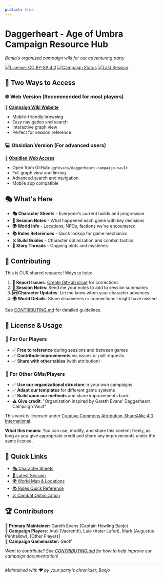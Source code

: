 ```yaml
---
publish: true
---
```

# Daggerheart - Age of Umbra Campaign Resource Hub

*Banjo's organized campaign wiki for our adventuring party*

[![License: CC BY-SA 4.0](https://img.shields.io/badge/License-CC_BY--SA_4.0-lightgrey.svg)](https://creativecommons.org/licenses/by-sa/4.0/)
[![Campaign Status](https://img.shields.io/badge/Campaign-Active-brightgreen.svg)]()
[![Last Session](https://img.shields.io/badge/Last_Session-Session_0-blue.svg)]()

## 📖 **Two Ways to Access**

### 🌐 **Web Version** (Recommended for most players)
**🔗 [Campaign Wiki Website](https://ggfevans.github.io/daggerheart-campaign-vault)**
- Mobile-friendly browsing
- Easy navigation and search
- Interactive graph view
- Perfect for session reference

### 💻 **Obsidian Version** (For advanced users)
**🔗 [Obsidian Web Access](https://obsidian.md/web)**
- Open from GitHub: `ggfevans/daggerheart-campaign-vault`
- Full graph view and linking
- Advanced search and navigation
- Mobile app compatible

## 🎭 **What's Here**

- **🎭 Character Sheets** - Everyone's current builds and progression
- **📖 Session Notes** - What happened each game with key decisions
- **🌍 World Info** - Locations, NPCs, factions we've encountered  
- **📚 Rules References** - Quick lookup for game mechanics
- **⚔️ Build Guides** - Character optimization and combat tactics
- **🧵 Story Threads** - Ongoing plots and mysteries

## 🤝 **Contributing**

This is OUR shared resource! Ways to help:

1. **🐛 Report Issues**: [Create GitHub issue](https://github.com/ggfevans/daggerheart-campaign-vault/issues) for corrections
2. **📝 Session Notes**: Send me your notes to add to session summaries
3. **🆙 Character Updates**: Let me know when your character advances
4. **🌍 World Details**: Share discoveries or connections I might have missed

See [CONTRIBUTING.md](CONTRIBUTING.md) for detailed guidelines.

## 📄 **License & Usage**

### 🎯 **For Our Players**
- ✅ **Free to reference** during sessions and between games
- ✅ **Contribute improvements** via issues or pull requests
- ✅ **Share with other tables** (with attribution)

### 🎲 **For Other GMs/Players**
- ✅ **Use our organizational structure** in your own campaigns
- ✅ **Adapt our templates** for different game systems
- ✅ **Build upon our methods** and share improvements back
- ⚠️ **Give credit**: "Organization inspired by Gareth Evans' Daggerheart Campaign Vault"

This work is licensed under [Creative Commons Attribution-ShareAlike 4.0 International](LICENSE.md).

**What this means:** You can use, modify, and share this content freely, as long as you give appropriate credit and share any improvements under the same license.

## 📱 **Quick Links**
- [🎭 Character Sheets](01-CHARACTERS/)
- [📖 Latest Session](02-SESSIONS/)  
- [🌍 World Map & Locations](03-WORLD/)
- [📚 Rules Quick Reference](04-RESOURCES/quick-rules.md)
- [⚔️ Combat Optimization](06-RULES-MASTERY/)

## 🏆 **Contributors**

**🎵 Primary Maintainer:** Gareth Evans (Captain Howling Banjo)  
**👥 Campaign Players:** Andi (Vaerenth), Luie (Aster Luferi), Mark (Augustus Penhallow), [Other Players]  
**🎲 Campaign Gamemaster:** Geoff

*Want to contribute? See [CONTRIBUTING.md](CONTRIBUTING.md) for how to help improve our campaign documentation!*

---

*Maintained with ❤️ by your party's chronicler, Banjo*
